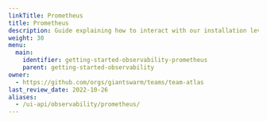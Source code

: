 ```yaml
---
linkTitle: Prometheus
title: Prometheus
description: Guide explaining how to interact with our installation level Prometheus.
weight: 30
menu:
  main:
    identifier: getting-started-observability-prometheus
    parent: getting-started-observability
owner:
  - https://github.com/orgs/giantswarm/teams/team-atlas
last_review_date: 2022-10-26
aliases:
  - /ui-api/observability/prometheus/
---
```

